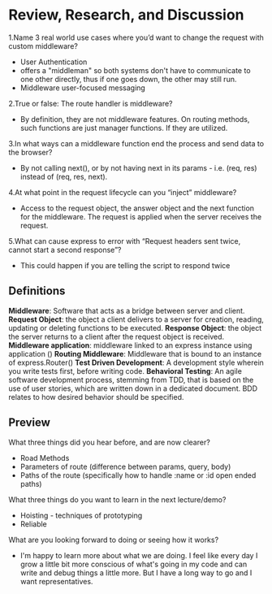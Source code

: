 # Review, Research, and Discussion
1.Name 3 real world use cases where you’d want to change the request with custom middleware?
- User Authentication 
- offers a "middleman" so both systems don't have to communicate to one other directly, thus if one goes down, the other may still run.
- Middleware user-focused messaging

2.True or false: The route handler is middleware?
- By definition, they are not middleware features. On routing methods, such functions are just manager functions. If they are utilized.

3.In what ways can a middleware function end the process and send data to the browser?
- By not calling next(), or by not having next in its params - i.e. (req, res) instead of (req, res, next).

4.At what point in the request lifecycle can you “inject” middleware?
- Access to the request object, the answer object and the next function for the middleware. The request is applied when the server receives the request.

5.What can cause express to error with “Request headers sent twice, cannot start a second response”?
- This could happen if you are telling the script to respond twice

## Definitions
**Middleware**: Software that acts as a bridge between server and client. 
**Request Object**: the object a client delivers to a server for creation, reading, updating or deleting functions to be executed.
**Response Object**: the object the server returns to a client after the request object is received.
**Middleware application**: middleware linked to an express instance using application ()
**Routing Middleware**: Middleware that is bound to an instance of express.Router()
**Test Driven Development**: A development style wherein you write tests first, before writing code.
**Behavioral Testing**: An agile software development process, stemming from TDD, that is based on the use of user stories, which are written down in a dedicated document. BDD relates to how desired behavior should be specified.

## Preview
What three things did you hear before, and are now clearer?
- Road Methods
- Parameters of route (difference between params, query, body)
- Paths of the route (specifically how to handle :name or :id open ended paths)

What three things do you want to learn in the next lecture/demo?
- Hoisting - techniques of prototyping
- Reliable


What are you looking forward to doing or seeing how it works?
- I'm happy to learn more about what we are doing. I feel like every day I grow a little bit more conscious of what's going in my code and can write and debug things a little more. But I have a long way to go and I want representatives.